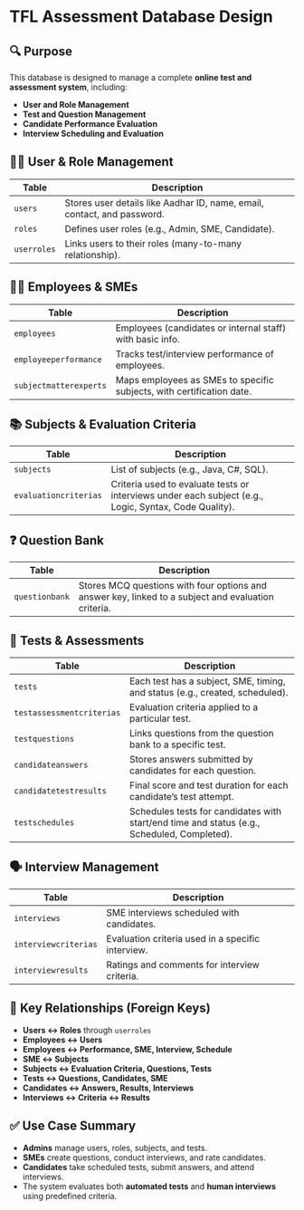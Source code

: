 # TFL Assessment Database Design
## 🔍 **Purpose**

This database is designed to manage a complete **online test and assessment system**, including:

* **User and Role Management**
* **Test and Question Management**
* **Candidate Performance Evaluation**
* **Interview Scheduling and Evaluation**


## 🧑‍💼 **User & Role Management**

| Table       | Description                                                             |
| ----------- | ----------------------------------------------------------------------- |
| `users`     | Stores user details like Aadhar ID, name, email, contact, and password. |
| `roles`     | Defines user roles (e.g., Admin, SME, Candidate).                       |
| `userroles` | Links users to their roles (many-to-many relationship).                 |


## 👨‍💻 **Employees & SMEs**

| Table                  | Description                                                           |
| ---------------------- | --------------------------------------------------------------------- |
| `employees`            | Employees (candidates or internal staff) with basic info.             |
| `employeeperformance`  | Tracks test/interview performance of employees.                       |
| `subjectmatterexperts` | Maps employees as SMEs to specific subjects, with certification date. |

## 📚 **Subjects & Evaluation Criteria**

| Table                 | Description                                                                                           |
| --------------------- | ----------------------------------------------------------------------------------------------------- |
| `subjects`            | List of subjects (e.g., Java, C#, SQL).                                                               |
| `evaluationcriterias` | Criteria used to evaluate tests or interviews under each subject (e.g., Logic, Syntax, Code Quality). |


## ❓ **Question Bank**

| Table          | Description                                                                                         |
| -------------- | --------------------------------------------------------------------------------------------------- |
| `questionbank` | Stores MCQ questions with four options and answer key, linked to a subject and evaluation criteria. |


## 🧪 **Tests & Assessments**

| Table                     | Description                                                                                 |
| ------------------------- | ------------------------------------------------------------------------------------------- |
| `tests`                   | Each test has a subject, SME, timing, and status (e.g., created, scheduled).                |
| `testassessmentcriterias` | Evaluation criteria applied to a particular test.                                           |
| `testquestions`           | Links questions from the question bank to a specific test.                                  |
| `candidateanswers`        | Stores answers submitted by candidates for each question.                                   |
| `candidatetestresults`    | Final score and test duration for each candidate’s test attempt.                            |
| `testschedules`           | Schedules tests for candidates with start/end time and status (e.g., Scheduled, Completed). |


## 🗣️ **Interview Management**

| Table                | Description                                       |
| -------------------- | ------------------------------------------------- |
| `interviews`         | SME interviews scheduled with candidates.         |
| `interviewcriterias` | Evaluation criteria used in a specific interview. |
| `interviewresults`   | Ratings and comments for interview criteria.      |


## 🔗 **Key Relationships (Foreign Keys)**

* **Users ↔ Roles** through `userroles`
* **Employees ↔ Users**
* **Employees ↔ Performance, SME, Interview, Schedule**
* **SME ↔ Subjects**
* **Subjects ↔ Evaluation Criteria, Questions, Tests**
* **Tests ↔ Questions, Candidates, SME**
* **Candidates ↔ Answers, Results, Interviews**
* **Interviews ↔ Criteria ↔ Results**


## ✅ **Use Case Summary**

* **Admins** manage users, roles, subjects, and tests.
* **SMEs** create questions, conduct interviews, and rate candidates.
* **Candidates** take scheduled tests, submit answers, and attend interviews.
* The system evaluates both **automated tests** and **human interviews** using predefined criteria.
 